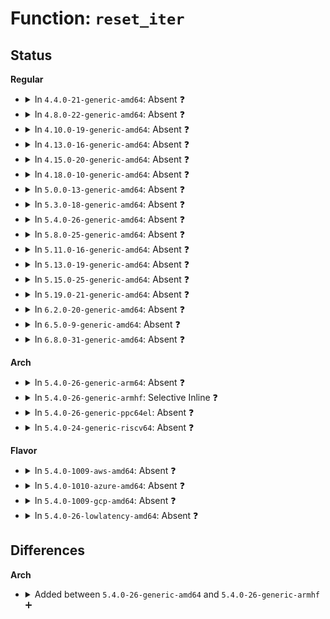 # Function: <code>reset_iter</code>

## Status
<b>Regular</b>
<ul>
<li>
<details>
<summary>In <code>4.4.0-21-generic-amd64</code>: Absent ❓</summary>

```json
{
  "name": "reset_iter",
  "collision_type": "Unique Static",
  "inline_type": "Full",
  "funcs": [
    {
      "addr": 18446744071579938354,
      "name": "reset_iter",
      "external": false,
      "loc": "kernel/kallsyms.c:482",
      "file": "kernel/kallsyms.c",
      "inline": "not declared, inlined",
      "caller_inline": [
        "kernel/kallsyms.c:kallsyms_open",
        "kernel/kallsyms.c:update_iter",
        "kernel/kallsyms.c:kdb_walk_kallsyms"
      ],
      "caller_func": []
    }
  ],
  "symbols": []
}
```
</details>
</li>
<li>
<details>
<summary>In <code>4.8.0-22-generic-amd64</code>: Absent ❓</summary>

```json
{
  "name": "reset_iter",
  "collision_type": "Unique Static",
  "inline_type": "Full",
  "funcs": [
    {
      "addr": 18446744071579971511,
      "name": "reset_iter",
      "external": false,
      "loc": "kernel/kallsyms.c:506",
      "file": "kernel/kallsyms.c",
      "inline": "not declared, inlined",
      "caller_inline": [
        "kernel/kallsyms.c:kdb_walk_kallsyms",
        "kernel/kallsyms.c:kallsyms_open",
        "kernel/kallsyms.c:update_iter"
      ],
      "caller_func": []
    }
  ],
  "symbols": []
}
```
</details>
</li>
<li>
<details>
<summary>In <code>4.10.0-19-generic-amd64</code>: Absent ❓</summary>

```json
{
  "name": "reset_iter",
  "collision_type": "Unique Static",
  "inline_type": "Full",
  "funcs": [
    {
      "addr": 18446744071580001991,
      "name": "reset_iter",
      "external": false,
      "loc": "kernel/kallsyms.c:506",
      "file": "kernel/kallsyms.c",
      "inline": "not declared, inlined",
      "caller_inline": [
        "kernel/kallsyms.c:kdb_walk_kallsyms",
        "kernel/kallsyms.c:kallsyms_open",
        "kernel/kallsyms.c:update_iter"
      ],
      "caller_func": []
    }
  ],
  "symbols": []
}
```
</details>
</li>
<li>
<details>
<summary>In <code>4.13.0-16-generic-amd64</code>: Absent ❓</summary>

```json
{
  "name": "reset_iter",
  "collision_type": "Unique Static",
  "inline_type": "Full",
  "funcs": [
    {
      "addr": 18446744071580008983,
      "name": "reset_iter",
      "external": false,
      "loc": "kernel/kallsyms.c:523",
      "file": "kernel/kallsyms.c",
      "inline": "not declared, inlined",
      "caller_inline": [
        "kernel/kallsyms.c:kdb_walk_kallsyms",
        "kernel/kallsyms.c:kallsyms_open",
        "kernel/kallsyms.c:update_iter"
      ],
      "caller_func": []
    }
  ],
  "symbols": []
}
```
</details>
</li>
<li>
<details>
<summary>In <code>4.15.0-20-generic-amd64</code>: Absent ❓</summary>

```json
{
  "name": "reset_iter",
  "collision_type": "Unique Static",
  "inline_type": "Full",
  "funcs": [
    {
      "addr": 18446744071580055847,
      "name": "reset_iter",
      "external": false,
      "loc": "kernel/kallsyms.c:544",
      "file": "kernel/kallsyms.c",
      "inline": "not declared, inlined",
      "caller_inline": [
        "kernel/kallsyms.c:kdb_walk_kallsyms",
        "kernel/kallsyms.c:kallsyms_open",
        "kernel/kallsyms.c:update_iter"
      ],
      "caller_func": []
    }
  ],
  "symbols": []
}
```
</details>
</li>
<li>
<details>
<summary>In <code>4.18.0-10-generic-amd64</code>: Absent ❓</summary>

```json
{
  "name": "reset_iter",
  "collision_type": "Unique Static",
  "inline_type": "Full",
  "funcs": [
    {
      "addr": 18446744071580112759,
      "name": "reset_iter",
      "external": false,
      "loc": "kernel/kallsyms.c:498",
      "file": "kernel/kallsyms.c",
      "inline": "not declared, inlined",
      "caller_inline": [
        "kernel/kallsyms.c:kdb_walk_kallsyms",
        "kernel/kallsyms.c:kallsyms_open",
        "kernel/kallsyms.c:update_iter"
      ],
      "caller_func": []
    }
  ],
  "symbols": []
}
```
</details>
</li>
<li>
<details>
<summary>In <code>5.0.0-13-generic-amd64</code>: Absent ❓</summary>

```json
{
  "name": "reset_iter",
  "collision_type": "Unique Static",
  "inline_type": "Full",
  "funcs": [
    {
      "addr": 18446744071580159751,
      "name": "reset_iter",
      "external": false,
      "loc": "kernel/kallsyms.c:519",
      "file": "kernel/kallsyms.c",
      "inline": "not declared, inlined",
      "caller_inline": [
        "kernel/kallsyms.c:kdb_walk_kallsyms",
        "kernel/kallsyms.c:kallsyms_open",
        "kernel/kallsyms.c:update_iter"
      ],
      "caller_func": []
    }
  ],
  "symbols": []
}
```
</details>
</li>
<li>
<details>
<summary>In <code>5.3.0-18-generic-amd64</code>: Absent ❓</summary>

```json
{
  "name": "reset_iter",
  "collision_type": "Unique Static",
  "inline_type": "Full",
  "funcs": [
    {
      "addr": 18446744071580205844,
      "name": "reset_iter",
      "external": false,
      "loc": "kernel/kallsyms.c:522",
      "file": "kernel/kallsyms.c",
      "inline": "not declared, inlined",
      "caller_inline": [
        "kernel/kallsyms.c:kdb_walk_kallsyms",
        "kernel/kallsyms.c:kallsyms_open",
        "kernel/kallsyms.c:update_iter"
      ],
      "caller_func": []
    }
  ],
  "symbols": []
}
```
</details>
</li>
<li>
<details>
<summary>In <code>5.4.0-26-generic-amd64</code>: Absent ❓</summary>

```json
{
  "name": "reset_iter",
  "collision_type": "Unique Static",
  "inline_type": "Full",
  "funcs": [
    {
      "addr": 18446744071580254180,
      "name": "reset_iter",
      "external": false,
      "loc": "kernel/kallsyms.c:522",
      "file": "kernel/kallsyms.c",
      "inline": "not declared, inlined",
      "caller_inline": [
        "kernel/kallsyms.c:kdb_walk_kallsyms",
        "kernel/kallsyms.c:kallsyms_open",
        "kernel/kallsyms.c:update_iter"
      ],
      "caller_func": []
    }
  ],
  "symbols": []
}
```
</details>
</li>
<li>
<details>
<summary>In <code>5.8.0-25-generic-amd64</code>: Absent ❓</summary>

```json
{
  "name": "reset_iter",
  "collision_type": "Unique Static",
  "inline_type": "Full",
  "funcs": [
    {
      "addr": 18446744071580322820,
      "name": "reset_iter",
      "external": false,
      "loc": "kernel/kallsyms.c:521",
      "file": "kernel/kallsyms.c",
      "inline": "not declared, inlined",
      "caller_inline": [
        "kernel/kallsyms.c:kdb_walk_kallsyms",
        "kernel/kallsyms.c:kallsyms_open",
        "kernel/kallsyms.c:update_iter"
      ],
      "caller_func": []
    }
  ],
  "symbols": []
}
```
</details>
</li>
<li>
<details>
<summary>In <code>5.11.0-16-generic-amd64</code>: Absent ❓</summary>

```json
{
  "name": "reset_iter",
  "collision_type": "Unique Static",
  "inline_type": "Full",
  "funcs": [
    {
      "addr": 18446744071580308116,
      "name": "reset_iter",
      "external": false,
      "loc": "kernel/kallsyms.c:550",
      "file": "kernel/kallsyms.c",
      "inline": "not declared, inlined",
      "caller_inline": [
        "kernel/kallsyms.c:kdb_walk_kallsyms",
        "kernel/kallsyms.c:kallsyms_open",
        "kernel/kallsyms.c:kallsyms_open",
        "kernel/kallsyms.c:update_iter",
        "kernel/kallsyms.c:update_iter"
      ],
      "caller_func": []
    }
  ],
  "symbols": []
}
```
</details>
</li>
<li>
<details>
<summary>In <code>5.13.0-19-generic-amd64</code>: Absent ❓</summary>

```json
{
  "name": "reset_iter",
  "collision_type": "Unique Static",
  "inline_type": "Full",
  "funcs": [
    {
      "addr": 18446744071580311652,
      "name": "reset_iter",
      "external": false,
      "loc": "kernel/kallsyms.c:601",
      "file": "kernel/kallsyms.c",
      "inline": "not declared, inlined",
      "caller_inline": [
        "kernel/kallsyms.c:kdb_walk_kallsyms",
        "kernel/kallsyms.c:kallsyms_open",
        "kernel/kallsyms.c:kallsyms_open",
        "kernel/kallsyms.c:update_iter",
        "kernel/kallsyms.c:update_iter"
      ],
      "caller_func": []
    }
  ],
  "symbols": []
}
```
</details>
</li>
<li>
<details>
<summary>In <code>5.15.0-25-generic-amd64</code>: Absent ❓</summary>

```json
{
  "name": "reset_iter",
  "collision_type": "Unique Static",
  "inline_type": "Full",
  "funcs": [
    {
      "addr": 18446744071580465188,
      "name": "reset_iter",
      "external": false,
      "loc": "kernel/kallsyms.c:665",
      "file": "kernel/kallsyms.c",
      "inline": "not declared, inlined",
      "caller_inline": [
        "kernel/kallsyms.c:kdb_walk_kallsyms",
        "kernel/kallsyms.c:kallsyms_open",
        "kernel/kallsyms.c:kallsyms_open",
        "kernel/kallsyms.c:update_iter",
        "kernel/kallsyms.c:update_iter"
      ],
      "caller_func": []
    }
  ],
  "symbols": []
}
```
</details>
</li>
<li>
<details>
<summary>In <code>5.19.0-21-generic-amd64</code>: Absent ❓</summary>

```json
{
  "name": "reset_iter",
  "collision_type": "Unique Static",
  "inline_type": "Full",
  "funcs": [
    {
      "addr": 18446744071580658620,
      "name": "reset_iter",
      "external": false,
      "loc": "kernel/kallsyms.c:689",
      "file": "kernel/kallsyms.c",
      "inline": "not declared, inlined",
      "caller_inline": [
        "kernel/kallsyms.c:kdb_walk_kallsyms",
        "kernel/kallsyms.c:kallsyms_open",
        "kernel/kallsyms.c:kallsyms_open",
        "kernel/kallsyms.c:update_iter",
        "kernel/kallsyms.c:update_iter"
      ],
      "caller_func": []
    }
  ],
  "symbols": []
}
```
</details>
</li>
<li>
<details>
<summary>In <code>6.2.0-20-generic-amd64</code>: Absent ❓</summary>

```json
{
  "name": "reset_iter",
  "collision_type": "Unique Static",
  "inline_type": "Full",
  "funcs": [
    {
      "addr": 18446744071580928284,
      "name": "reset_iter",
      "external": false,
      "loc": "kernel/kallsyms.c:762",
      "file": "kernel/kallsyms.c",
      "inline": "not declared, inlined",
      "caller_inline": [
        "kernel/kallsyms.c:kdb_walk_kallsyms",
        "kernel/kallsyms.c:kallsyms_open",
        "kernel/kallsyms.c:kallsyms_open",
        "kernel/kallsyms.c:bpf_iter_ksym_init",
        "kernel/kallsyms.c:bpf_iter_ksym_init",
        "kernel/kallsyms.c:update_iter",
        "kernel/kallsyms.c:update_iter"
      ],
      "caller_func": []
    }
  ],
  "symbols": []
}
```
</details>
</li>
<li>
<details>
<summary>In <code>6.5.0-9-generic-amd64</code>: Absent ❓</summary>

```json
{
  "name": "reset_iter",
  "collision_type": "Unique Static",
  "inline_type": "Full",
  "funcs": [
    {
      "addr": 18446744071581014700,
      "name": "reset_iter",
      "external": false,
      "loc": "kernel/kallsyms.c:708",
      "file": "kernel/kallsyms.c",
      "inline": "not declared, inlined",
      "caller_inline": [
        "kernel/kallsyms.c:kdb_walk_kallsyms",
        "kernel/kallsyms.c:kallsyms_open",
        "kernel/kallsyms.c:kallsyms_open",
        "kernel/kallsyms.c:bpf_iter_ksym_init",
        "kernel/kallsyms.c:bpf_iter_ksym_init",
        "kernel/kallsyms.c:update_iter",
        "kernel/kallsyms.c:update_iter"
      ],
      "caller_func": []
    }
  ],
  "symbols": []
}
```
</details>
</li>
<li>
<details>
<summary>In <code>6.8.0-31-generic-amd64</code>: Absent ❓</summary>

```json
{
  "name": "reset_iter",
  "collision_type": "Unique Static",
  "inline_type": "Full",
  "funcs": [
    {
      "addr": 18446744071581110572,
      "name": "reset_iter",
      "external": false,
      "loc": "kernel/kallsyms.c:706",
      "file": "kernel/kallsyms.c",
      "inline": "not declared, inlined",
      "caller_inline": [
        "kernel/kallsyms.c:kdb_walk_kallsyms",
        "kernel/kallsyms.c:kallsyms_open",
        "kernel/kallsyms.c:kallsyms_open",
        "kernel/kallsyms.c:bpf_iter_ksym_init",
        "kernel/kallsyms.c:bpf_iter_ksym_init",
        "kernel/kallsyms.c:update_iter",
        "kernel/kallsyms.c:update_iter"
      ],
      "caller_func": []
    }
  ],
  "symbols": []
}
```
</details>
</li>
</ul>
<b>Arch</b>
<ul>
<li>
<details>
<summary>In <code>5.4.0-26-generic-arm64</code>: Absent ❓</summary>

```json
{
  "name": "reset_iter",
  "collision_type": "Unique Static",
  "inline_type": "Full",
  "funcs": [
    {
      "addr": 18446603336491496884,
      "name": "reset_iter",
      "external": false,
      "loc": "kernel/kallsyms.c:522",
      "file": "kernel/kallsyms.c",
      "inline": "not declared, inlined",
      "caller_inline": [
        "kernel/kallsyms.c:kdb_walk_kallsyms",
        "kernel/kallsyms.c:kallsyms_open",
        "kernel/kallsyms.c:update_iter"
      ],
      "caller_func": []
    }
  ],
  "symbols": []
}
```
</details>
</li>
<li>
<details>
<summary>In <code>5.4.0-26-generic-armhf</code>: Selective Inline ❓</summary>

```c
void reset_iter(struct kallsym_iter * iter, loff_t new_pos)
```

```json
{
  "name": "reset_iter",
  "collision_type": "Unique Static",
  "inline_type": "Selective",
  "funcs": [
    {
      "addr": 3225475084,
      "name": "reset_iter",
      "external": false,
      "loc": "kernel/kallsyms.c:522",
      "file": "kernel/kallsyms.c",
      "inline": "not declared, inlined",
      "caller_inline": [],
      "caller_func": [
        "kernel/kallsyms.c:kdb_walk_kallsyms",
        "kernel/kallsyms.c:kallsyms_open",
        "kernel/kallsyms.c:update_iter"
      ]
    }
  ],
  "symbols": [
    {
      "addr": 3225475084,
      "name": "reset_iter",
      "section": ".text",
      "bind": "STB_LOCAL",
      "size": 132
    }
  ]
}
```
</details>
</li>
<li>
<details>
<summary>In <code>5.4.0-26-generic-ppc64el</code>: Absent ❓</summary>

```json
{
  "name": "reset_iter",
  "collision_type": "Unique Static",
  "inline_type": "Full",
  "funcs": [
    {
      "addr": 13835058055284455636,
      "name": "reset_iter",
      "external": false,
      "loc": "kernel/kallsyms.c:522",
      "file": "kernel/kallsyms.c",
      "inline": "not declared, inlined",
      "caller_inline": [
        "kernel/kallsyms.c:kdb_walk_kallsyms",
        "kernel/kallsyms.c:kallsyms_open",
        "kernel/kallsyms.c:update_iter"
      ],
      "caller_func": []
    }
  ],
  "symbols": []
}
```
</details>
</li>
<li>
<details>
<summary>In <code>5.4.0-24-generic-riscv64</code>: Absent ❓</summary>

```json
{
  "name": "reset_iter",
  "collision_type": "Unique Static",
  "inline_type": "Full",
  "funcs": [
    {
      "addr": 18446743936271939416,
      "name": "reset_iter",
      "external": false,
      "loc": "kernel/kallsyms.c:522",
      "file": "kernel/kallsyms.c",
      "inline": "not declared, inlined",
      "caller_inline": [
        "kernel/kallsyms.c:kallsyms_open",
        "kernel/kallsyms.c:update_iter"
      ],
      "caller_func": []
    }
  ],
  "symbols": []
}
```
</details>
</li>
</ul>
<b>Flavor</b>
<ul>
<li>
<details>
<summary>In <code>5.4.0-1009-aws-amd64</code>: Absent ❓</summary>

```json
{
  "name": "reset_iter",
  "collision_type": "Unique Static",
  "inline_type": "Full",
  "funcs": [
    {
      "addr": 18446744071580222980,
      "name": "reset_iter",
      "external": false,
      "loc": "kernel/kallsyms.c:522",
      "file": "kernel/kallsyms.c",
      "inline": "not declared, inlined",
      "caller_inline": [
        "kernel/kallsyms.c:kdb_walk_kallsyms",
        "kernel/kallsyms.c:kallsyms_open",
        "kernel/kallsyms.c:update_iter"
      ],
      "caller_func": []
    }
  ],
  "symbols": []
}
```
</details>
</li>
<li>
<details>
<summary>In <code>5.4.0-1010-azure-amd64</code>: Absent ❓</summary>

```json
{
  "name": "reset_iter",
  "collision_type": "Unique Static",
  "inline_type": "Full",
  "funcs": [
    {
      "addr": 18446744071580170420,
      "name": "reset_iter",
      "external": false,
      "loc": "kernel/kallsyms.c:522",
      "file": "kernel/kallsyms.c",
      "inline": "not declared, inlined",
      "caller_inline": [
        "kernel/kallsyms.c:kdb_walk_kallsyms",
        "kernel/kallsyms.c:kallsyms_open",
        "kernel/kallsyms.c:update_iter"
      ],
      "caller_func": []
    }
  ],
  "symbols": []
}
```
</details>
</li>
<li>
<details>
<summary>In <code>5.4.0-1009-gcp-amd64</code>: Absent ❓</summary>

```json
{
  "name": "reset_iter",
  "collision_type": "Unique Static",
  "inline_type": "Full",
  "funcs": [
    {
      "addr": 18446744071580214452,
      "name": "reset_iter",
      "external": false,
      "loc": "kernel/kallsyms.c:522",
      "file": "kernel/kallsyms.c",
      "inline": "not declared, inlined",
      "caller_inline": [
        "kernel/kallsyms.c:kdb_walk_kallsyms",
        "kernel/kallsyms.c:kallsyms_open",
        "kernel/kallsyms.c:update_iter"
      ],
      "caller_func": []
    }
  ],
  "symbols": []
}
```
</details>
</li>
<li>
<details>
<summary>In <code>5.4.0-26-lowlatency-amd64</code>: Absent ❓</summary>

```json
{
  "name": "reset_iter",
  "collision_type": "Unique Static",
  "inline_type": "Full",
  "funcs": [
    {
      "addr": 18446744071580267156,
      "name": "reset_iter",
      "external": false,
      "loc": "kernel/kallsyms.c:522",
      "file": "kernel/kallsyms.c",
      "inline": "not declared, inlined",
      "caller_inline": [
        "kernel/kallsyms.c:kdb_walk_kallsyms",
        "kernel/kallsyms.c:kallsyms_open",
        "kernel/kallsyms.c:update_iter"
      ],
      "caller_func": []
    }
  ],
  "symbols": []
}
```
</details>
</li>
</ul>

## Differences
<b>Arch</b>
<ul>
<li>
<details>
<summary>Added between <code>5.4.0-26-generic-amd64</code> and <code>5.4.0-26-generic-armhf</code> ➕</summary>

```c
void reset_iter(struct kallsym_iter * iter, loff_t new_pos)
```
</details>
</li>
</ul>

